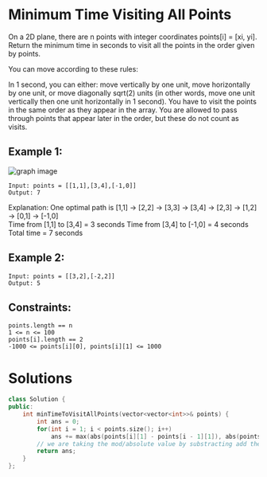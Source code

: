# Minimum Time Visiting All Points

On a 2D plane, there are n points with integer coordinates points[i] = [xi, yi]. Return the minimum time in seconds to visit all the points in the order given by points.

You can move according to these rules:

In 1 second, you can either:
move vertically by one unit,
move horizontally by one unit, or
move diagonally sqrt(2) units (in other words, move one unit vertically then one unit horizontally in 1 second).
You have to visit the points in the same order as they appear in the array.
You are allowed to pass through points that appear later in the order, but these do not count as visits.
 

## Example 1:

![graph image](https://assets.leetcode.com/uploads/2019/11/14/1626_example_1.PNG)


    Input: points = [[1,1],[3,4],[-1,0]]
    Output: 7
Explanation: One optimal path is [1,1] -> [2,2] -> [3,3] -> [3,4] -> [2,3] -> [1,2] -> [0,1] -> [-1,0]   
    Time from [1,1] to [3,4] = 3 seconds 
    Time from [3,4] to [-1,0] = 4 seconds
    Total time = 7 seconds
## Example 2:

    Input: points = [[3,2],[-2,2]]
    Output: 5
 

## Constraints:

    points.length == n
    1 <= n <= 100
    points[i].length == 2
    -1000 <= points[i][0], points[i][1] <= 1000

# Solutions

```cpp
class Solution {
public:
    int minTimeToVisitAllPoints(vector<vector<int>>& points) {
        int ans = 0;
        for(int i = 1; i < points.size(); i++) 
            ans += max(abs(points[i][1] - points[i - 1][1]), abs(points[i][0] - points[i - 1][0]));
        // we are taking the mod/absolute value by substracting add the maximum from both in the answer 
        return ans;
    }
};
```

